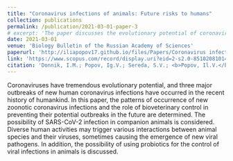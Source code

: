 ```yaml
---
title: "Coronavirus infections of animals: Future risks to humans"
collection: publications
permalink: /publication/2021-03-01-paper-3
# excerpt: 'The paper discusses the evolutionary potential of coronaviruses, highlighting three major outbreaks in recent human history. It explores the patterns of new zoonotic coronavirus infections, the role of bioveterinary control in preventing future outbreaks, and the potential for SARS-CoV-2 infection in companion animals. The paper also considers how diverse human activities can trigger interactions between animal species and their viruses, potentially leading to new viral pathogens. Lastly, it discusses the potential use of probiotics to control viral infections in animals.'
date: 2021-03-01
venue: 'Biology Bulletin of the Russian Academy of Sciences'
paperurl: 'http://iliapopov17.github.io/files/Papers/Coronavirus infections of animals Future risks to humans.pdf'
link: 'https://www.scopus.com/record/display.uri?eid=2-s2.0-85102081014&origin=resultslist'
citation: 'Donnik, I.M.; Popov, Ig.V.; Sereda, S.V.; <b>Popov, Il.V.</b>; Chikindas, M.L.; Ermakov, A.M. Coronavirus Infections of Animals: Future Risks to Humans. <i>Biol. Bull. Russ. Acad. Sci.</i> 2021, 48, 26–37, doi:10.1134/S1062359021010052.'
---
```


Coronaviruses have tremendous evolutionary potential, and three major outbreaks of new human coronavirus infections have occurred in the recent history of humankind. In this paper, the patterns of occurrence of new zoonotic coronavirus infections and the role of bioveterinary control in preventing their potential outbreaks in the future are determined. The possibility of SARS-CoV-2 infection in companion animals is considered. Diverse human activities may trigger various interactions between animal species and their viruses, sometimes causing the emergence of new viral pathogens. In addition, the possibility of using probiotics for the control of viral infections in animals is discussed.
